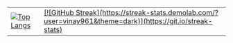 <table>
  <tr>
    <td>
      <a href="https://github.com/vinay961/github-readme-stats">
        <img src="https://github-readme-stats.vercel.app/api/top-langs/?username=vinay961&layout=donut&theme=dark" alt="Top Langs" />
      </a>
    </td>
    <td>
      <a href="https://git.io/streak-stats">
        [![GitHub Streak](https://streak-stats.demolab.com/?user=vinay961&theme=dark)](https://git.io/streak-stats)
      </a>
    </td>
  </tr>
</table>

